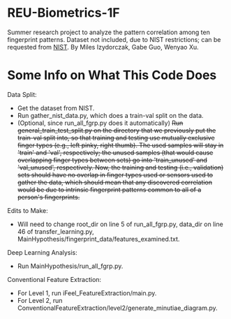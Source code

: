 # REU-Biometrics-1F
Summer research project to analyze the pattern correlation among ten fingerprint patterns. Dataset not included, due to NIST restrictions; can be requested from [NIST](https://nigos.nist.gov/datasets/sd302/request). By Miles Izydorczak, Gabe Guo, Wenyao Xu.

# Some Info on What This Code Does

Data Split:
- Get the dataset from NIST.
- Run gather_nist_data.py, which does a train-val split on the data.
- (Optional, since run_all_fgrp.py does it automatically) ~~Run general_train_test_split.py on the directory that we previously put the train-val split into, so that training and testing use mutually exclusive finger types (e.g., left pinky, right thumb). The used samples will stay in 'train' and 'val', respectively; the unused samples (that would cause overlapping finger types between sets) go into 'train_unused' and 'val_unused', respectively. Now, the training and testing (i.e., validation) sets should have no overlap in finger types used or sensors used to gather the data, which should mean that any discovered correlation would be due to intrinsic fingerprint patterns common to all of a person's fingerprints.~~

Edits to Make:
- Will need to change root_dir on line 5 of run_all_fgrp.py, data_dir on line 46 of transfer_learning.py, MainHypothesis/fingerprint_data/features_examined.txt.

Deep Learning Analysis:
- Run MainHypothesis/run_all_fgrp.py. 

Conventional Feature Extraction:
- For Level 1, run iFeel_FeatureExtraction/main.py.
- For Level 2, run ConventionalFeatureExtraction/level2/generate_minutiae_diagram.py.
